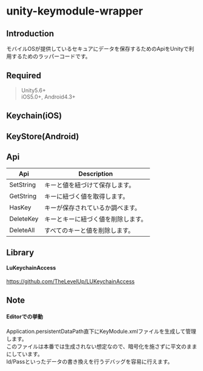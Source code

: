 # unity-keymodule-wrapper

## Introduction

モバイルOSが提供しているセキュアにデータを保存するためのApiをUnityで利用するためのラッパーコードです。

## Required

> Unity5.6+<br>
> iOS5.0+, Android4.3+

## Keychain(iOS)

## KeyStore(Android)

## Api

| Api | Description |
| --- | --- |
| SetString | キーと値を紐づけて保存します。 |
| GetString | キーに紐づく値を取得します。 |
| HasKey | キーが保存されているか調べます。 |
| DeleteKey | キーとキーに紐づく値を削除します。 |
| DeleteAll | すべてのキーと値を削除します。 |

## Library

#### LuKeychainAccess

https://github.com/TheLevelUp/LUKeychainAccess

## Note

#### Editorでの挙動

Application.persistentDataPath直下にKeyModule.xmlファイルを生成して管理します。<br>
このファイルは本番では生成されない想定なので、暗号化を施さずに平文のままにしています。<br>
Id/Passといったデータの書き換えを行うデバッグを容易に行えます。<br>
